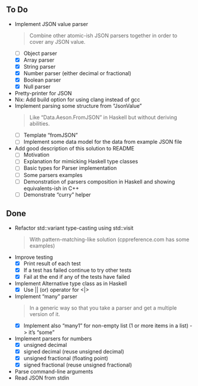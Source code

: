 ## To Do

- Implement JSON value parser
    > Combine other atomic-ish JSON parsers together in order to cover any JSON value.
    * [ ] Object parser
    * [x] Array parser
    * [x] String parser
    * [x] Number parser (either decimal or fractional)
    * [x] Boolean parser
    * [x] Null parser
- Pretty-printer for JSON
- Nix: Add build option for using clang instead of gcc
- Implement parsing some structure from “JsonValue”
    > Like “Data.Aeson.FromJSON” in Haskell but without deriving abilities.
    * [ ] Template “fromJSON”
    * [ ] Implement some data model for the data from example JSON file
- Add good description of this solution to README
    * [ ] Motivation
    * [ ] Explanation for mimicking Haskell type classes
    * [ ] Basic types for Parser implementation
    * [ ] Some parsers examples
    * [ ] Demonstration of parsers composition  in Haskell and showing equivalents-ish in C++
    * [ ] Demonstrate “curry” helper

## Done

- Refactor std::variant type-casting using std::visit
    > With pattern-matching-like solution (cppreference.com has some examples)
- Improve testing
    * [x] Print result of each test
    * [x] If a test has failed continue to try other tests
    * [x] Fail at the end if any of the tests have failed
- Implement Alternative type class as in Haskell
    * [x] Use || (or) operator for <|>
- Implement “many” parser
    > In a generic way so that you take a parser and get a multiple version of it.
    * [x] Implement also “many1” for non-empty list (1 or more items in a list) -> it’s “some”
- Implement parsers for numbers
    * [x] unsigned decimal
    * [x] signed decimal (reuse unsigned decimal)
    * [x] unsigned fractional (floating point)
    * [x] signed fractional (reuse unsigned fractional)
- Parse command-line arguments
- Read JSON from stdin
